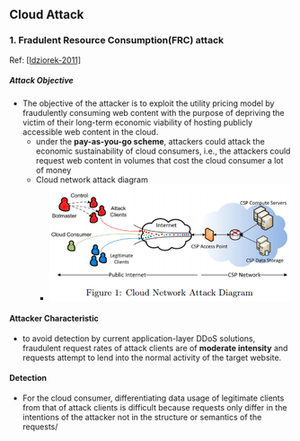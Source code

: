 ## Cloud Attack

### 1. Fradulent Resource Consumption(FRC) attack
Ref: [[Idziorek-2011]](../../papers/IdziorekT11_CCSW_Detecting-Fraudulent-Use-of-Cloud-Resources.md)
##### Attack Objective
- The objective of the attacker is to exploit the utility pricing model by fraudulently consuming web content with the purpose of depriving the victim of their long-term economic viability of hosting publicly accessible web content in the cloud.
  - under the **pay-as-you-go scheme**, attackers could attack the economic sustainability of cloud consumers, i.e., the attackers could request web content in volumes that cost the cloud consumer a lot of money
  - Cloud network attack diagram
    - <img src="../figs/CloudEdosAttack.PNG" width="550px" />
    
#### Attacker Characteristic
- to avoid detection by current application-layer DDoS solutions, fraudulent request rates of attack clients are of **moderate intensity** and requests attempt to lend into the normal activity of the target website. 

#### Detection
- For the cloud consumer, differentiating data usage of legitimate clients from that of attack clients is difficult because requests only differ in the intentions of the attacker not in the structure or semantics of the requests/ 
